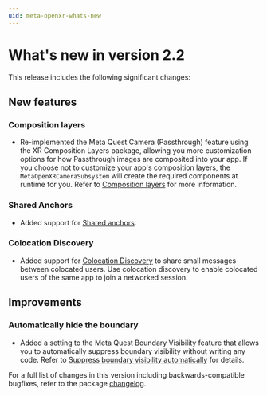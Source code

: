 ```yaml
---
uid: meta-openxr-whats-new
---
```

# What's new in version 2.2

This release includes the following significant changes:

## New features

### Composition layers

- Re-implemented the Meta Quest Camera (Passthrough) feature using the XR Composition Layers package, allowing you more customization options for how Passthrough images are composited into your app. If you choose not to customize your app's composition layers, the `MetaOpenXRCameraSubsystem` will create the required components at runtime for you. Refer to [Composition layers](xref:meta-openxr-camera#composition-layers) for more information.

### Shared Anchors

- Added support for [Shared anchors](xref:meta-openxr-anchors#shared-anchors).

### Colocation Discovery

- Added support for [Colocation Discovery](xref:meta-openxr-colocation-discovery) to share small messages between colocated users. Use colocation discovery to enable colocated users of the same app to join a networked session.

## Improvements

### Automatically hide the boundary

- Added a setting to the Meta Quest Boundary Visibility feature that allows you to automatically suppress boundary visibility without writing any code. Refer to [Suppress boundary visibility automatically](xref:meta-openxr-boundary-visibility#suppress-automatically) for details.

For a full list of changes in this version including backwards-compatible bugfixes, refer to the package [changelog](xref:meta-openxr-changelog).
